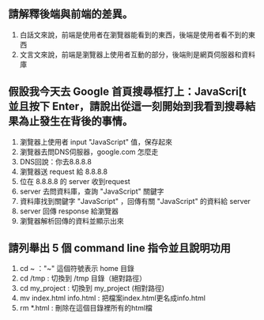 
## 請解釋後端與前端的差異。

1. 白話文來說，前端是使用者在瀏覽器能看到的東西，後端是使用者看不到的東西
2. 文言文來說，前端是瀏覽器上使用者互動的部分，後端則是網頁伺服器和資料庫

## 假設我今天去 Google 首頁搜尋框打上：JavaScri[t 並且按下 Enter，請說出從這一刻開始到我看到搜尋結果為止發生在背後的事情。

1. 瀏覽器上使用者 input "JavaScript" 值，保存起來
2. 瀏覽器去問DNS伺服器，google.com 怎麼走
3. DNS回說：你去8.8.8.8
4. 瀏覽器送 request 給 8.8.8.8
5. 位在 8.8.8.8 的 server 收到request 
6. server 去問資料庫，查詢 "JavaScript" 關鍵字 
7. 資料庫找到關鍵字 "JavaScript" ，回傳有關 "JavaScript" 的資料給 server 
8. server 回傳 response 給瀏覽器
9. 瀏覽器解析回傳的資料並顯示出來  

## 請列舉出 5 個 command line 指令並且說明功用
1. cd ~ ："~" 這個符號表示 home 目錄 
2. cd /tmp : 切換到 /tmp 目錄（絕對路徑）
3. cd my_project : 切換到 my_project (相對路徑)
4. mv index.html info.html : 把檔案index.html更名成info.html 
5. rm *.html : 刪除在這個目錄裡所有的html檔 
